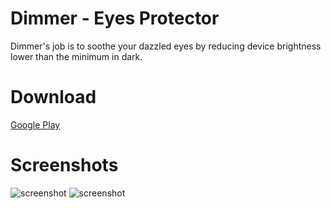 # Dimmer - Eyes Protector
Dimmer's job is to soothe your dazzled eyes by reducing device brightness lower than the minimum in dark.

# Download
[Google Play](https://play.google.com/store/apps/details?id=com.appyware.dimmer)

# Screenshots

![screenshot](https://lh3.googleusercontent.com/eROfyE2m14zjOcqp27Y72f3Aa8FVUVmxysNj9Z5-BffLB7evJw5vcQKKdlexWFFAy3Q=h900)
![screenshot](https://lh3.googleusercontent.com/CSHfCS4rUGRmLNwKBra-hiBCKVuFt6NV2WAN2cZ6Ooz_sqVBWjIt8UbTNmOI08BQhTpb=h900-rw)
